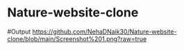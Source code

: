 # Nature-website-clone

#Output
https://github.com/NehaDNaik30/Nature-website-clone/blob/main/Screenshot%201.png?raw=true
